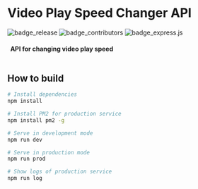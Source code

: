 # Video Play Speed Changer API

![badge_release](https://img.shields.io/badge/release-1.0.0-red.svg)
![badge_contributors](https://img.shields.io/badge/contributors-1-orange.svg)
![badge_express.js](https://img.shields.io/badge/express.js-4-yellow.svg)

#### &nbsp; API for changing video play speed <br/><br/>

## How to build

``` bash
# Install dependencies
npm install

# Install PM2 for production service
npm install pm2 -g

# Serve in development mode
npm run dev

# Serve in production mode
npm run prod

# Show logs of production service
npm run log
```
